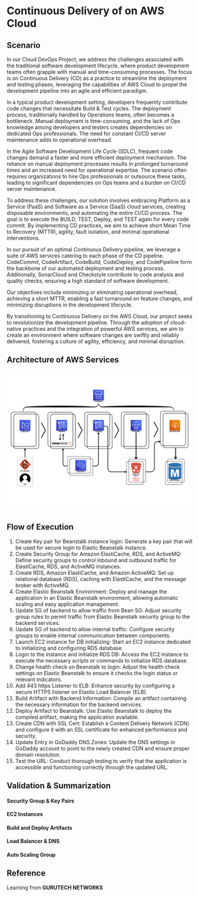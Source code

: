 # Continuous Delivery of on AWS Cloud
<h2>Scenario</h2>
<p>
In our Cloud DevOps Project, we address the challenges associated with the traditional software development lifecycle, where product development teams often grapple with manual and time-consuming processes. The focus is on Continuous Delivery (CD) as a practice to streamline the deployment and testing phases, leveraging the capabilities of AWS Cloud to propel the development pipeline into an agile and efficient paradigm.

In a typical product development setting, developers frequently contribute code changes that necessitate Build & Test cycles. The deployment process, traditionally handled by Operations teams, often becomes a bottleneck. Manual deployment is time-consuming, and the lack of Ops knowledge among developers and testers creates dependencies on dedicated Ops professionals. The need for constant CI/CD server maintenance adds to operational overhead.

In the Agile Software Development Life Cycle (SDLC), frequent code changes demand a faster and more efficient deployment mechanism. The reliance on manual deployment processes results in prolonged turnaround times and an increased need for operational expertise. The scenario often requires organizations to hire Ops professionals or outsource these tasks, leading to significant dependencies on Ops teams and a burden on CI/CD server maintenance.

To address these challenges, our solution involves embracing Platform as a Service (PaaS) and Software as a Service (SaaS) cloud services, creating disposable environments, and automating the entire CI/CD process. The goal is to execute the BUILD, TEST, Deploy, and TEST again for every code commit. By implementing CD practices, we aim to achieve short Mean Time to Recovery (MTTR), agility, fault isolation, and minimal operational interventions.

In our pursuit of an optimal Continuous Delivery pipeline, we leverage a suite of AWS services catering to each phase of the CD pipeline. CodeCommit, CodeArtifact, CodeBuild, CodeDeploy, and CodePipeline form the backbone of our automated deployment and testing process. Additionally, SonarCloud and Checkstyle contribute to code analysis and quality checks, ensuring a high standard of software development.

Our objectives include minimizing or eliminating operational overhead, achieving a short MTTR, enabling a fast turnaround on feature changes, and minimizing disruptions in the development lifecycle.

By transitioning to Continuous Delivery on the AWS Cloud, our project seeks to revolutionize the development pipeline. Through the adoption of cloud-native practices and the integration of powerful AWS services, we aim to create an environment where software changes are swiftly and reliably delivered, fostering a culture of agility, efficiency, and minimal disruption.
</p>

<h2>Architecture of AWS Services</h2>
 <img src="https://github.com/Jackiedee1223/image-repos/blob/main/CloudDevOps-4.png">

<h2>Flow of Execution</h2>

1.	Create Key pair for Beanstalk instance login: Generate a key pair that will be used for secure login to Elastic Beanstalk instance.
2. Create Security Group for Amazon ElastiCache, RDS, and ActiveMQ: Define security groups to control inbound and outbound traffic for ElastiCache, RDS, and ActiveMQ instances.	 
3.	Create RDS, Amazon ElastiCache, and Amazon ActiveMQ: Set up relational database (RDS), caching with ElastiCache, and the message broker with ActiveMQ.
4.	Create Elastic Beanstalk Environment: Deploy and manage the application in an Elastic Beanstalk environment, allowing automatic scaling and easy application management.
5. Update SG of backend to allow traffic from Bean SG: Adjust security group rules to permit traffic from Elastic Beanstalk security group to the backend services.	
6.	Update SG of backend to allow internal traffic: Configure security groups to enable internal communication between components.
7.	Launch EC2 instance for DB initializing: Start an EC2 instance dedicated to initializing and configuring RDS database.
8. Login to the instance and initialize RDS DB: Access the EC2 instance to execute the necessary scripts or commands to initialize RDS database.	
9.	Change health check on Beanstalk to login: Adjust the health check settings on Elastic Beanstalk to ensure it checks the login status or relevant indicators.
10.	Add 443 https Listener to ELB: Enhance security by configuring a secure HTTPS listener on Elastic Load Balancer (ELB).
11. Build Artifact with Backend Information: Compile an artifact containing the necessary information for the backend services.
12. Deploy Artifact to Beanstalk: Use Elastic Beanstalk to deploy the compiled artifact, making the application available.
13. Create CDN with SSL Cert: Establish a Content Delivery Network (CDN) and configure it with an SSL certificate for enhanced performance and security.
14. Update Entry in GoDaddy DNS Zones: Update the DNS settings in GoDaddy account to point to the newly created CDN and ensure proper domain resolution.
15. Test the URL: Conduct thorough testing to verify that the application is accessible and functioning correctly through the updated URL.




<h2>Validation & Summarization</h2>
<h4>Security Group & Key Pairs</h4>
<h4>EC2 Instances</h4>
<h4>Build and Deploy Artifacts</h4>
<h4>Load Balancer & DNS</h4>
<h4>Auto Scaling Group</h4>













<h2>Reference</h2>
<p>Learning from <b>GURUTECH NETWORKS</b> </p>
